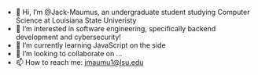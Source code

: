 - 👋 Hi, I’m @Jack-Maumus, an undergraduate student studying Computer Science at Louisiana State Univeristy
- 👀 I’m interested in software engineering, specifically backend development and cybersecurity!
- 🌱 I’m currently learning JavaScript on the side
- 💞️ I’m looking to collaborate on ...
- 📫 How to reach me: jmaumu1@lsu.edu

<!---
Jack-Maumus/Jack-Maumus is a ✨ special ✨ repository because its `README.md` (this file) appears on your GitHub profile.
You can click the Preview link to take a look at your changes.
--->
